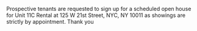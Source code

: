 Prospective tenants are requested to sign up for a scheduled open house for Unit 11C Rental at 125 W 21st Street, NYC, NY 10011 as showings are strictly by appointment. Thank you
